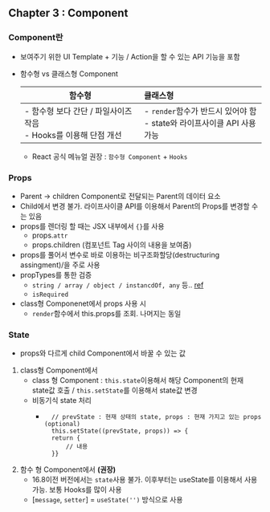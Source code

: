 ## Chapter 3 : Component

### Component란
- 보여주기 위한 UI Template + 기능 / Action을 할 수 있는 API 기능을 포함
- 함수형 vs 클래스형 Component  

    | 함수형 | 클래스형 |
    |---|:---|
    | - 함수형 보다 간단 / 파일사이즈 작음 <br> - Hooks를 이용해 단점 개선| - `render`함수가 반드시 있어야 함 <br> - state와 라이프사이클 API 사용가능 |
    - React 공식 메뉴얼 권장 : `함수형 Component` + `Hooks`

### Props
- Parent -> children Component로 전달되는 Parent의 데이터 요소
- Child에서 변경 불가. 라이프사이클 API를 이용해서 Parent의 Props를 변경할 수는 있음
- props를 렌더링 할 때는 JSX 내부에서 `{}`를 사용
    - props.`attr`
    - props.children (컴포넌트 Tag 사이의 내용을 보여줌)
- props를 풀어서 변수로 바로 이용하는 비구조화할당(destructuring assingment)/을 주로 사용
- propTypes를 통한 검증
    - `string / array / object / instancdOf, any` 등.. [ref](https://github.com/facebook/prop-types)
    - `isRequired`
- class형 Componenet에서 props 사용 시
    - `render`함수에서 this.props를 조회. 나머지는 동일

### State
- props와 다르게 child Component에서 바꿀 수 있는 값
1) class형 Component에서
    - class 형 Component : `this.state`이용해서 해당 Component의 현재 state값 호출 / `this.setState`를 이용해서 state값 변경
    - 비동기식 state 처리
        - ```
            // prevState : 현재 상태의 state, props : 현재 가지고 있는 props (optional)
            this.setState((prevState, props)) => {
            return {
                // 내용
            }}
            ```
2) 함수 형 Component에서 **(권장)**
    - 16.8이전 버전에서는 `state`사용 불가. 이후부터는 useState를 이용해서 사용 가능. 보통 Hooks를 많이 사용
    - [`message`, `setter`] = `useState('')` 방식으로 사용
